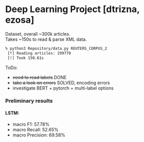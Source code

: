 # Deep Learning Project [dtrizna, ezosa]

Dataset, overall ~300k articles.  
Takes ~150s to read & parse XML data.

```bash
% python3 Repository/data.py REUTERS_CORPUS_2
 [*] Reading articles: 299770
 [!] Took 150.61s
```

ToDo:

- ~~need to read labels~~ DONE
- ~~take a look on errors~~ SOLVED, encoding errors
- investigate BERT + pytorch + multi-label options

### Preliminary results 

#### LSTM:
 - macro F1: 57.78%
 - macro Recall: 52.65%
 - macro Precision: 69.58%
